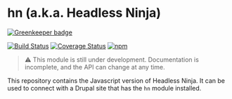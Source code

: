 # hn (a.k.a. Headless Ninja)

[![Greenkeeper badge](https://badges.greenkeeper.io/burst-digital/hn.svg)](https://greenkeeper.io/)

[![Build Status](https://travis-ci.org/burst-digital/hn.svg?branch=master)](https://travis-ci.org/burst-digital/hn)
[![Coverage Status](https://coveralls.io/repos/github/burst-digital/hn/badge.svg?branch=master)](https://coveralls.io/github/burst-digital/hn?branch=master)
[![npm](https://img.shields.io/npm/v/hn.svg)](https://www.npmjs.com/package/hn)

> ⚠ This module is still under development. Documentation is incomplete, and the API can change at any time.

This repository contains the Javascript version of Headless Ninja. It can be used to connect with a Drupal site that has the `hn` module installed.
